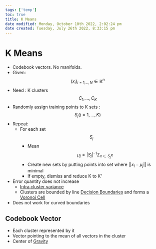 ```yaml
---
tags: ['temp']
toc: true
title: K Means
date modified: Monday, October 10th 2022, 2:02:24 pm
date created: Tuesday, July 26th 2022, 8:33:15 pm
---
```


# K Means
- Codebook vectors. No manifolds.
- Given: $$(x_i)_{i= 1,..,N} \in \mathbb{R}^n$$
- Need : K clusters $$C_1 , … , C_K$$
- Randomly assign training points to K sets : $$S_j (j = 1, …, K)$$
- Repeat:
	- For each set $$S_j$$
		- Mean $$\mu_j = |S_j|^{-1} \Sigma_{x \in S_j} x$$
		- Create new sets by putting points into set where $||x_i-\mu_j||$ is minimal
		- If empty, dismiss and reduce K to K'
- Error quantity does not increase
	- [Intra cluster variance](Intra%20cluster%20variance.md)
	- Clusters are bounded by line [Decision Boundaries](Decision%20Boundaries.md) and forms a [Voronoi Cell](Voronoi%20Cell.md)
- Does not work for curved boundaries

## Codebook Vector
- Each cluster represented by it
- Vector pointing to the mean of all vectors in the cluster
- Center of [Gravity](Gravity.md)



